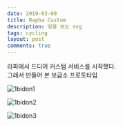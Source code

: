 ```yaml
---
date: 2019-03-09
title: Rapha Custom
description: 빛을 보는 svg
tags: cycling
layout: post
comments: true
---
```

라파에서 드디어 커스텀 서비스를 시작했다.  
그래서 만들어 본 보급소 프로토타입

![1bidon1](https://lh3.googleusercontent.com/Xg6wDg-mQh-sVLB25XVdWx_mxocD--2nSmOPJ7Hii3P31rMgxSBgWRqhaSO6uHclNgM7GPoiqEhsmT2wgv0GQOnYsquISdCsAcuTGk8cdtqTIo65o4ZmLcNtH9n9NIzoelL6-0o_oQ=w800)

![1bidon2](https://lh3.googleusercontent.com/SN9TgwgWgC51Z76JWMbSdo7TjWCzcBzwUoSpO8TS3qjqVgvyt5GJneUjowvPla0mRqx2hUD9j68rJ9oXb-KjjuH56D6ADId2cEbVBBjae61jckrRZtUJdQgbEaMRkTlWRfI8HT6vYQ=w800)

![1bidon3](https://lh3.googleusercontent.com/oG1tBANNUj7KRESwaNkTFZOuvPzO4B5NnzHwhVGBPV-RMzri-7DnGXicALZNyrDJ-bKjCt4Gfb9dvpaGnc7PbTMb9J7_ZU_lUQYtOflgMPoJWq6w8FECjFevFqODXqsMd0lDYCb4Fw=w800)
